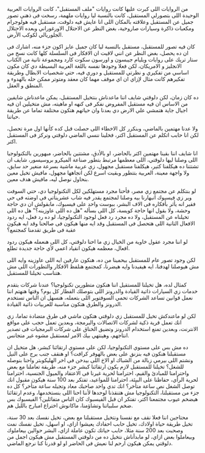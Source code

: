 
من الروايات اللى كبرت عليها كانت روايات "ملف المستقبل"، كانت الروايات العربية
الوحيدة اللى بتصورلي المستقبل، كانت بالنسبة ليا روايات ملهمة، رسخت فى ذهني تصور
جميل عن المستقبل وعلاقته بالمكان اللى انا عايش فيه دلوقت، مستقبل فيه هولوجرام
ومكعبات ذاكرة وسيارات صاروخية، بغض النظر عن الاحتلال الاورغوراني وبعده الاحتلال
الجلوريالي لكوكب الأرض.

كان فيه تصور للمستقبل، مستقبل بالنسبة ليا كان جميل عايز اكون جزء منه، اشارك فى
ان ده يحصل، بغض النظر عن انني لاقيت ان الافكار فى السلسلة كلها كانت نسخ من ستار
تريك على روايات ويليام جيبسون و اورسون سكوت كارد ومجموعة تانية من الكتاب
الانجليز و الامريكان، لكن فعلا وجودها نفسه باللغة العربية البسيطة دي كان مكون
اساسي من تفكيري و نظرتي للمستقبل و دوري فيه، حتي شخصيات الابطال وطريقة تفكيرهم
كانت مثال لإزاي ان اي موقف مهما كان معقد ومتوتر ممكن حله بالهدوء و المنطق و
العقل.

ده كان زمان، لكن دلوقتي شايف اننا ماعدناش بنتخيل المستقبل، يمكن ماعدناش شايفين
من الاساس ان فيه مستقبل المفروض نفكر فى كنهه او ماهيته، مش متخيلين ان فيه اجيال
جاية هتمشي علي الارض دي بعدنا وان حياتهم هتكون مختلفة تماما عن طريقة حياتنا.

ولا عدنا مهتمين بالماضي، وبنكرر كل الاخطاء اللى حصلت قبل كده كأنها اول مرة تحصل،
لكن انا حابب اتكلم عن المستقبل اكتر، فخلينا ننسي الماضي دلوقتي ونركز فى المستقبل
اكتر.

انا شايف اننا بقينا مهتمين اكتر بالحاضر، او بالأدق، مشتتين بالحاضر، مبهورين
بالتكنولوجيا اللى وصلنا ليها دلوقتي، اللى معظمها مرتبط بتطور صناعة الميكرو
بروسيسور، شايف ان تشتتنا ده هيكلفنا كتير، هيكلفنا مستقبل مجهول، زي عربية ماشية
بسرعة منغير حد سايق، ولا واجهة معينة، العربية بتتطور وبقيت اسرع لكن اتجاهها
مجهول، مافيش تخيل معين بنحاول نوصل ليه، مافيش هدف معين.

لو بنتكلم عن مجتمع زي مصر، فأحنا مجرد مستهلكين لكل التكنولوجيا دي، حتي السوفت
وير زي فيسبوك انبهارنا بيه وصلنا لمجتمع يقدر فيه شاب عشريناتي فى اوضته فى حي
فقير انه يأثر بأفكاره فى الاف البشر، ببوست واحد على فيسبوك، مابقولش ان دي حاجة
وحشة، ولا بقول انها حاجة كويسة، كل اللى بسأله "هل ده اللى عاوزينه؟" هل ده اللى
تخيلناه عن المستقبل، ولا ده مجرد رد فعل لوجود التكنولوجيا، لو ده رد فعل، ايه
ردود الافعال التانية اللى هتحصل فى المستقبل وقد ايه منها هيكون فى صالحنا وقد ايه
هيكون عقبة فى طريق تقدمنا كمجتمع؟

لو اننا مجرد عقول خاوية من الخيال زي ما احنا دلوقتي، كل اللى هنعمله هيكون ردود
افعال، معظمه هيكون انقياد اعمي لأي حاجة جديدة تطلع.

لكن وجود تصور عام للمستقبل بيحمينا من ده، هنكون عارفين ايه اللى عاوزينه وايه
اللى مش هيوصلنا لهدفنا، ايه هيفيدنا وايه هيضرنا، كمجتمع هنلفظ الافكار والتطورات
اللى مش هتناسب تخيلنا للمستقبل.

كمثال لده، هل تخيلنا للمستقيل اننا هنكون متطورين تكنولوجيا؟ عندنا شركات بتقدم
خدمات زي السيارات ذاتية القيادة والدرونز اللى بتوصلك الفطار كل يوم؟ وقتها هنهتم
اننا نعمل قوانين تساعد الشركات تحمي السوفتوير اللى بتعمله، هنسهل ان الناس تستخدم
الدرونز والطرق هتكون مناسبة للعربيات ذاتية القيادة.

لكن لو ماعندكش تخيل للمستقبل زي دلوقتي هتكون ماشي فى طرق متضادة تماما، زي انك
تعمل قرية ذكية لشركات الاتصالات والبرمجة، وبعدين تعمل حجب على مواقع الانترنت،
وبعدين تمنع استخدام الدرونز وتضيق الخناق على شركات البرمجيات فى تصدير انتاجهم،
وهينتهي بيك الامر لمستقبل مشوه غير متجانس.

ده مش بس على مستوي التكنولوجيا، لكن على مستوي ارتقائنا كبشر، هل متخيل ان
مستقبلنا هنكون فيه بنزنق على بعض بالهوفر كرافت؟ او هنقف جنب برج على النيل ونشتم
اللى بيرمي زبالة من الشباك او الاخ اللى بيدخن فى اخر الهليكوبتر واحنا بنوصله
للشغل؟ تخيلنا للمستقبل لازم يكون ارتقائنا كبشر جزء منه، طريقة تعاملنا مع بعض
واحترامنا للمبادئ والقيم، احترامنا لحرية غيرنا فى الاعتقاد والميول الجنسية،
احترامنا لحرية الرأي، حفاظنا على البيئة، احترامنا للمواعيد، تفتكر بعد 100 سنة
هيكون مقبول انك توصل الشغل نص ساعة متأخر؟ انك تدي واحد صاحبك معاد وتجيله ساعة
متأخر؟ كل ده جزء من مستقبلنا، التكنولوجيا مش هتنقذنا لوحدها لأننا احنا اللى
بنستخدمها، وعدم ارتقائنا هيضخم عيوب مجتمعنا اكتر، تفتكر ان قبل الفيسبوك كان
الناس متفائلين؟ الفيسبوك بس ضخم سلبياتنا وتشاؤمنا، ماكانوش اختراع امبارح بالليل
هم.

محتاجين اننا فعلا نقف مع نفسنا ونتخيل مستقبلنا مع بعض، تخيل نفسك بعد 30 سنة،
تخيل طريقة حياة اولادك، تخيل حابب احفادك يعيشوا ازاي، او اسهل، تخيل نفسك نمت
وصحبت بعد 200 سنة مثلا، حابب حياتك تكون عاملة ازاي، البشر حوالين بيعاملوك
وبيعاملوا بعض ازاي، لو مابدأناش نتخيل ده من دلوقتي المستقبل مش هيكون اجمل من
دلوقتي يمكن هيكون ارحم لنا نعيش فى الحاضر او لو قدرنا كنا نرجع الماضي.
